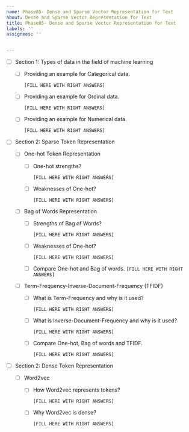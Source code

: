 ```yaml
---
name: Phase05- Dense and Sparse Vector Representation for Text
about: Dense and Sparse Vector Representation for Text
title: Phase05- Dense and Sparse Vector Representation for Text
labels: ''
assignees: ''


---
```


- [ ] Section 1: Types of data in the field of machine learning

  - [ ] Providing an example for Categorical data.

    `[FILL HERE WITH RIGHT ANSWERS]`

  - [ ] Providing an example for Ordinal data.

    `[FILL HERE WITH RIGHT ANSWERS]`

  - [ ] Providing an example for Numerical data.

    `[FILL HERE WITH RIGHT ANSWERS]`

- [ ] Section 2: Sparse Token Representation 

  - [ ] One-hot Token Representation

    - [ ] One-hot strengths?

      `[FILL HERE WITH RIGHT ANSWERS]`

    - [ ] Weaknesses of One-hot?

      `[FILL HERE WITH RIGHT ANSWERS]`

  - [ ] Bag of Words Representation

    - [ ] Strengths of Bag of Words?

      `[FILL HERE WITH RIGHT ANSWERS]`

    - [ ] Weaknesses of One-hot?

      `[FILL HERE WITH RIGHT ANSWERS]`

    - [ ] Compare One-hot and Bag of words.
      `[FILL HERE WITH RIGHT ANSWERS]`

  - [ ] Term-Frequency-Inverse-Document-Frequency (TFIDF)

    - [ ] What is Term-Frequency and why is it used?

      `[FILL HERE WITH RIGHT ANSWERS]`

    - [ ] What is Inverse-Document-Frequency and why is it used?

      `[FILL HERE WITH RIGHT ANSWERS]`

    - [ ] Compare One-hot, Bag of words and TFIDF.

      `[FILL HERE WITH RIGHT ANSWERS]`

- [ ] Section 2: Dense Token Representation 

  - [ ] Word2vec

    - [ ] How Word2vec represents tokens?

      `[FILL HERE WITH RIGHT ANSWERS]`

    - [ ] Why Word2vec is dense?

      `[FILL HERE WITH RIGHT ANSWERS]`

    